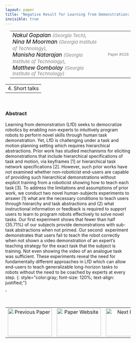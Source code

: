 ```yaml
---
layout: paper
title: "Negative Result for Learning from Demonstration: Challenges for End-Users Teaching Robots with Task And Motion Planning Abstractions"
invisible: true
---
```

<head>
<style>
* {
  box-sizing: border-box;
}

#myInput {
  background-position: 10px 10px;
  background-repeat: no-repeat;
  width: 100%;
  font-size: 100%;
  padding: 12px 20px 12px 40px;
  border: 1px solid #ddd;
  margin-bottom: 12px;
}

#myTable, #myTableA {
  border-collapse: collapse;
  width: 100%;
  border: 1px solid #ddd;
  font-size: 100%;
}

#myTable th, #myTable td, #myTableA th, #myTableA td {
  text-align: left;
  padding: 12px;
}

#myTable tr, #myTableA tr {
  border-bottom: 1px solid #ddd;
}

#myTable tr.header, #myTable tr:hover, #myTableA tr.header, #myTableA tr:hover {
  background-color: #f1f1f1;
}


#eventcounter1 a {
    font-size: 12px;
    color: #ffffff;
    display: block;
}

#eventcounter1 a:hover {
    text-decoration: none;
}

#eventcounter2 a {
    font-size: 12px;
    color: #ffffff;
    display: block;
}

#eventcounter2 a:hover {
    text-decoration: none;
}

</style>
</head>

<table width = "95%" style="padding-left: 15px; margin-left: auto; margin-right: 10px;">
<tr><td style = "vertical-align: top; padding-right: 25px;" rowspan="2">
<span style="color:black; font-size: 110%;"><i>
Nakul Gopalan <span style="color:gray; font-size: 85%">(Georgia Tech)</span><span style="color:gray; font-size: 100%">,</span><br>
Nina M Moorman <span style="color:gray; font-size: 85%">(Georgia Institute of Technology)</span><span style="color:gray; font-size: 100%">,</span><br>
Manisha Natarajan <span style="color:gray; font-size: 85%">(Georgia Institute of Technology)</span><span style="color:gray; font-size: 100%">,</span><br>
Matthew Gombolay <span style="color:gray; font-size: 85%">(Georgia Institute of Technology)</span>
</i></span>
</td>

<tr>
<td style="color:#777789; text-align:right; font-size: 75%; margin-right:10px;">Paper&nbsp;#028</td>
</tr>
</table>

<table width="80%" style="margin-top: 20px; margin-left: auto; margin-right: auto;">
  <tr>
    <td style="text-align:center;">4. Short talks</td>
  </tr>
</table>
<br>


### Abstract
Learning from demonstration (LfD) seeks to democratize robotics by enabling non-experts to intuitively program robots to perform novel skills through human task demonstration. Yet, LfD is challenging under a task and motion planning setting which requires hierarchical abstractions. Prior work has studied mechanisms for eliciting demonstrations that include hierarchical specifications of task and motion, via keyframes [1] or hierarchical task network specifications [2]. However, such prior works have not examined whether non-roboticist end-users are capable of providing such hierarchical demonstrations without explicit training from a roboticist showing how to teach each task [3]. To address the limitations and assumptions of prior work, we conduct two novel human-subjects experiments to answer (1) what are the necessary conditions to teach users through hierarchy and task abstractions and (2) what instructional information or feedback is required to support users to learn to program robots effectively to solve novel tasks. Our first experiment shows that fewer than half (35.71%) of our subjects provide demonstrations with sub-task abstractions when not primed. Our second  experiment demonstrates that users fail to teach the robot correctly when not shown a video demonstration of an expert’s teaching strategy for the exact task that the subject is training. Not even showing the video of an analogue task was sufficient. These experiments reveal the need for fundamentally different approaches in LfD which can allow end-users to teach generalizable long-horizon tasks to robots without the need to be coached by experts at every step.
{: style="color:gray; font-size: 120%; text-align: justified;"}


<table width="100%" style="margin-top:40px;">
<tr>
    <td style="width: 30%; text-align: center;"><a href="{ site.baseurl }/program/papers/027/">
<img src="{ site.baseurl }/images/previous_paper_icon.png"
       alt="Previous Paper" width = "142"  height = "90"/> 
</a> </td>
<td style="text-align: center;"><a href="{{ site.baseurl }}/program/papers">
<img src="{{ site.baseurl }}/images/overview_icon.png"
       alt="Paper Website" width = "142"  height = "90"/> 
</a> </td>
    <td style="width: 30%; text-align: center;"><a href="{ site.baseurl }/program/papers/029/">
    <img src="{ site.baseurl }/images/next_paper_icon.png"
        alt="Next Paper" width = "142"  height = "90"/>
    </a></td>
'</tr>
</table>
